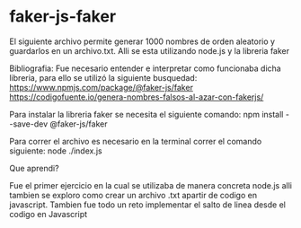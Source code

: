 # faker-js-faker

El siguiente archivo permite generar 1000 nombres de orden aleatorio y guardarlos en un archivo.txt. Alli se esta utilizando node.js y la libreria faker 

Bibliografia: 
Fue necesario entender e interpretar como funcionaba dicha libreria, para ello se utilizó la siguiente busquedad:
https://www.npmjs.com/package/@faker-js/faker
https://codigofuente.io/genera-nombres-falsos-al-azar-con-fakerjs/


Para instalar la libreria faker se necesita el siguiente comando:
npm install --save-dev @faker-js/faker

Para correr el archivo es necesario en la terminal correr el comando siguiente:
node ./index.js

Que aprendi?

Fue el primer ejercicio en la cual se utilizaba de manera concreta node.js alli tambien se exploro como crear un archivo .txt apartir de codigo en javascript. Tambien fue todo un reto implementar el salto de linea desde el codigo en Javascript 
